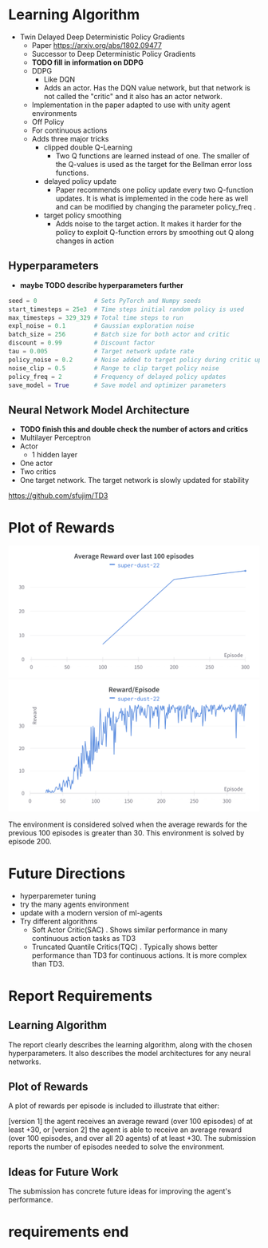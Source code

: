 [//]: # (Image References)

[image1]: average_over_100.png "Average reward over last 100 episodes"

[image2]: reward_per_episode.png "Reward Per episode"


# Learning Algorithm

* Twin Delayed Deep Deterministic Policy Gradients
    * Paper https://arxiv.org/abs/1802.09477 
    * Successor to Deep Deterministic Policy Gradients
    * **TODO fill in information on DDPG**
    * DDPG
        * Like DQN
        * Adds an actor.  Has the DQN value network, but that network is not called the "critic" and it also has an actor network.
    * Implementation in the paper adapted to use with unity agent environments
    * Off Policy
    * For continuous actions
    * Adds three major tricks
        * clipped double Q-Learning
            * Two Q functions are learned instead of one.  The smaller of the Q-values is used as the target for the Bellman error loss functions.
        * delayed policy update
            * Paper recommends one policy update every two Q-function updates.  It is what is implemented in the code here as well and can be modified by changing the parameter policy_freq . 
        * target policy smoothing
            * Adds noise to the target action.  It makes it harder for the policy to exploit Q-function errors by smoothing out Q along changes in action 

## Hyperparameters
* **maybe TODO describe hyperparameters further**
```python
seed = 0                # Sets PyTorch and Numpy seeds
start_timesteps = 25e3  # Time steps initial random policy is used
max_timesteps = 329_329 # Total time steps to run
expl_noise = 0.1        # Gaussian exploration noise
batch_size = 256        # Batch size for both actor and critic
discount = 0.99         # Discount factor
tau = 0.005             # Target network update rate
policy_noise = 0.2      # Noise added to target policy during critic update
noise_clip = 0.5        # Range to clip target policy noise
policy_freq = 2         # Frequency of delayed policy updates
save_model = True       # Save model and optimizer parameters
```
## Neural Network Model Architecture
* **TODO finish this and double check the number of actors and critics**
* Multilayer Perceptron 
* Actor
    * 1 hidden layer
* One actor
* Two critics
* One target network.  The target network is slowly updated for stability 

https://github.com/sfujim/TD3

# Plot of Rewards
![Average reward over last 100 episodes][image1]
![Reward per Episode][image2]

The environment is considered solved when the average rewards for the previous 100 episodes is greater than 30.  This environment is solved by episode 200.

# Future Directions
* hyperparemeter tuning
* try the many agents environment
* update with a modern version of ml-agents
* Try different algorithms
    * Soft Actor Critic(SAC) .  Shows similar performance in many continuous action tasks as TD3
    * Truncated Quantile Critics(TQC) . Typically shows better performance than TD3 for continuous actions.  It is more complex than TD3.



# Report Requirements

## Learning Algorithm

The report clearly describes the learning algorithm, along with the chosen hyperparameters. It also describes the model architectures for any neural networks.

## Plot of Rewards


A plot of rewards per episode is included to illustrate that either:

[version 1] the agent receives an average reward (over 100 episodes) of at least +30, or
[version 2] the agent is able to receive an average reward (over 100 episodes, and over all 20 agents) of at least +30.
The submission reports the number of episodes needed to solve the environment.

## Ideas for Future Work

The submission has concrete future ideas for improving the agent's performance.
# requirements end
